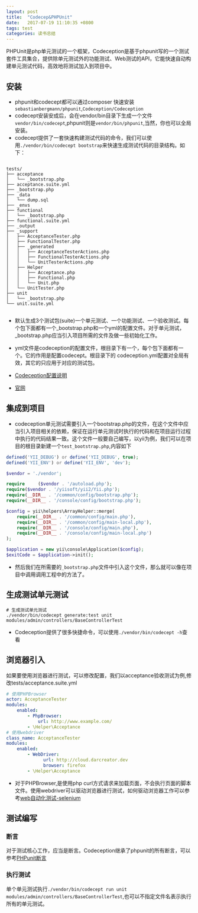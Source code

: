 ```yaml
---
layout: post
title:  "Codecep&PHPUnit"
date:   2017-07-19 11:10:35 +0800
tags: test
categories: 读书总结
---
```

PHPUnit是php单元测试的一个框架，Codeception是基于phpunit写的一个测试套件工具集合，提供除单元测试外的功能测试、Web测试的API，它能快速自动构建单元测试代码，高效地将测试加入到项目中。

<!--break-->

## 安装

- phpunit和codecept都可以通过composer 快速安装 `sebastianbergmann/phpunit`,`Codeception/Codeception`
- codecept安装安成后，会在vendor/bin目录下生成一个文件`vendor/bin/codecept`,phpunit则是`vendor/bin/phpunit`,当然，你也可以全局安装。
- codecept提供了一套快速构建测试代码的命令，我们可以使用`./vendor/bin/codecept bootstrap`来快速生成测试代码的目录结构。如下：

~~~shell

tests/
├── acceptance
│   └── _bootstrap.php
├── acceptance.suite.yml
├── _bootstrap.php
├── _data
│   └── dump.sql
├── _envs
├── functional
│   └── _bootstrap.php
├── functional.suite.yml
├── _output
├── _support
│   ├── AcceptanceTester.php
│   ├── FunctionalTester.php
│   ├── _generated
│   │   ├── AcceptanceTesterActions.php
│   │   ├── FunctionalTesterActions.php
│   │   └── UnitTesterActions.php
│   ├── Helper
│   │   ├── Acceptance.php
│   │   ├── Functional.php
│   │   └── Unit.php
│   └── UnitTester.php
├── unit
│   └── _bootstrap.php
└── unit.suite.yml


~~~

- 默认生成3个测试包(suite)一个单元测试、一个功能测试、一个验收测试。每个包下面都有一个_bootstrap.php和一个yml的配置文件。对于单元测试，_bootstrap.php应当引入项目所需的文件及做一些初始化工作。
- yml文件是codeception的配置文件，根目录下有一个，每个包下面都有一个。它的作用是配置codecept。根目录下的 codeception.yml配置对全局有效，其它的只应用于对应的测试包。

- [Codeception配置说明](http://codeception.com/docs/reference/Configuration)
- [官网](http://codeception.com)

## 集成到项目

- codeception单元测试需要引入一个bootstrap.php的文件，在这个文件中应当引入项目相关的依赖，保证在运行单元测试时执行的代码和在项目运行过程中执行的代码结果一致。这个文件一般要自己编写，以yii为例，我们可以在项目的根目录新建一个`test_bootstrap.php`,内容如下

~~~php
defined('YII_DEBUG') or define('YII_DEBUG', true);
defined('YII_ENV') or define('YII_ENV', 'dev');

$vendor = './vendor';

require     ($vendor . '/autoload.php');
require($vendor . '/yiisoft/yii2/Yii.php');
require(__DIR__ . '/common/config/bootstrap.php');
require(__DIR__ . '/console/config/bootstrap.php');

$config = yii\helpers\ArrayHelper::merge(
    require(__DIR__ . '/common/config/main.php'),
    require(__DIR__ . '/common/config/main-local.php'),
    require(__DIR__ . '/console/config/main.php'),
    require(__DIR__ . '/console/config/main-local.php')
);

$application = new yii\console\Application($config);
$exitCode = $application->init();
~~~

- 然后我们在所需要的`_bootstrap.php`文件中引入这个文件，那么就可以像在项目中调用调用工程中的方法了。

## 生成测试单元测试

~~~shell
# 生成测试单元测试
./vendor/bin/codecept generate:test unit modules/admin/controllers/BaseControllerTest
~~~

- Codeception提供了很多快捷命令，可以使用`./vendor/bin/codecept -h`查看

## 浏览器引入

如果要使用浏览器进行测试，可以修改配置，我们以acceptance验收测试为例,修改tests/acceptance.suite.yml

~~~yml
# 使用PHPBrowser
actor: AcceptanceTester
modules:
    enabled:
        - PhpBrowser:
            url: http://www.example.com/
        - \Helper\Acceptance
# 使用webdriver
class_name: AcceptanceTester
modules:
    enabled:
        - WebDriver:
              url: http://cloud.darcreator.dev
              browser: firefox
        - \Helper\Acceptance


~~~

- 对于PHPBrowser,是使用php curl方式请求来加载页面，不会执行页面的脚本文件。使用webdriver可以驱动浏览器进行测试，如何驱动浏览器工作可以参考[web自动化测试-selenium](http://haiwera.xyz/test-selenium.html)

## 测试编写

### 断言

对于测试核心工作，应当是断言。Codeception继承了phpunit的所有断言，可以参考[PHPunit断言](https://phpunit.de/manual/current/zh_cn/appendixes.assertions.html)

### 执行测试

单个单元测试执行`./vendor/bin/codecept run unit modules/admin/controllers/BaseControllerTest`,也可以不指定文件名表示执行所有的单元测试。
